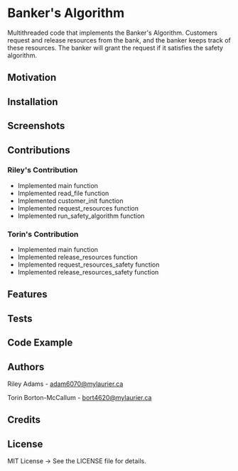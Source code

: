 # Banker's Algorithm
Multithreaded code that implements the Banker's Algorithm. Customers request and release resources from the bank, and the banker keeps track of these resources. The banker will grant the request if it satisfies the safety algorithm.
## Motivation

## Installation

## Screenshots

## Contributions
### Riley's Contribution
* Implemented main function
* Implemented read_file function
* Implemented customer_init function
* Implemented request_resources function
* Implemented run_safety_algorithm function
### Torin's Contribution
* Implemented main function
* Implemented release_resources function
* Implemented request_resources_safety function
* Implemented release_resources_safety function

## Features


## Tests


## Code Example


## Authors
Riley Adams - adam6070@mylaurier.ca

Torin Borton-McCallum - bort4620@mylaurier.ca

## Credits


## License
MIT License -> See the LICENSE file for details.
